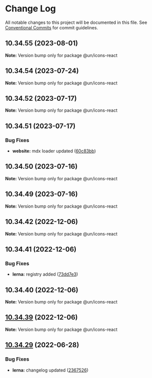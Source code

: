 # Change Log

All notable changes to this project will be documented in this file.
See [Conventional Commits](https://conventionalcommits.org) for commit guidelines.

## 10.34.55 (2023-08-01)

**Note:** Version bump only for package @un/icons-react





## 10.34.54 (2023-07-24)

**Note:** Version bump only for package @un/icons-react





## 10.34.52 (2023-07-17)

**Note:** Version bump only for package @un/icons-react





## 10.34.51 (2023-07-17)


### Bug Fixes

* **website:** mdx loader updated ([60c83bb](https://github.com/carbon-design-system/carbon/commit/60c83bba74621ba5a93c9718bc49e4cdfbc807b6))





## 10.34.50 (2023-07-16)

**Note:** Version bump only for package @un/icons-react





## 10.34.49 (2023-07-16)

**Note:** Version bump only for package @un/icons-react





## 10.34.42 (2022-12-06)

**Note:** Version bump only for package @un/icons-react

## 10.34.41 (2022-12-06)

### Bug Fixes

- **lerna:** registry added ([73dd7e3](https://github.com/carbon-design-system/carbon/commit/73dd7e367e91bc1a372aa7e3f841f7f24a1b6934))

## 10.34.40 (2022-12-06)

**Note:** Version bump only for package @un/icons-react

## [10.34.39](https://github.com/carbon-design-system/carbon/compare/@un/icons-react@10.34.38...@un/icons-react@10.34.39) (2022-12-06)

**Note:** Version bump only for package @un/icons-react

## [10.34.29](https://github.com/carbon-design-system/carbon/compare/@un/icons-react@10.34.28...@un/icons-react@10.34.29) (2022-06-28)

### Bug Fixes

- **lerna:** changelog updated ([2367526](https://github.com/carbon-design-system/carbon/commit/236752651f113088dc7bee3921e5c06213c1f72e))

